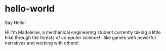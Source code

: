 # hello-world
Say Hello!

Hi I'm Madeleine, a mechanical engineering student currently taking a little hike through the forests of computer science!
I like games with powerful narratives and working with others!
